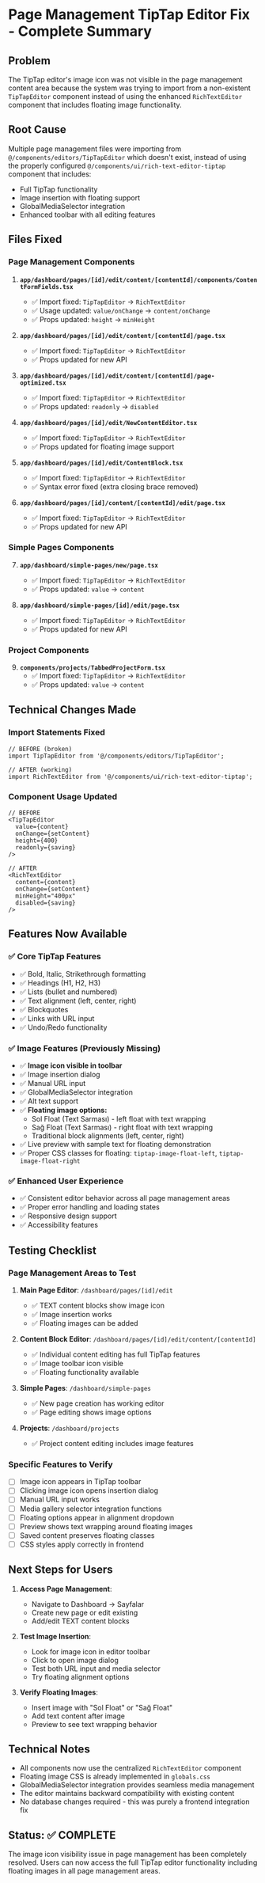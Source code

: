 # Page Management TipTap Editor Fix - Complete Summary

## Problem
The TipTap editor's image icon was not visible in the page management content area because the system was trying to import from a non-existent `TipTapEditor` component instead of using the enhanced `RichTextEditor` component that includes floating image functionality.

## Root Cause
Multiple page management files were importing from `@/components/editors/TipTapEditor` which doesn't exist, instead of using the properly configured `@/components/ui/rich-text-editor-tiptap` component that includes:
- Full TipTap functionality
- Image insertion with floating support
- GlobalMediaSelector integration
- Enhanced toolbar with all editing features

## Files Fixed

### Page Management Components
1. **`app/dashboard/pages/[id]/edit/content/[contentId]/components/ContentFormFields.tsx`**
   - ✅ Import fixed: `TipTapEditor` → `RichTextEditor`
   - ✅ Usage updated: `value/onChange` → `content/onChange`
   - ✅ Props updated: `height` → `minHeight`

2. **`app/dashboard/pages/[id]/edit/content/[contentId]/page.tsx`**
   - ✅ Import fixed: `TipTapEditor` → `RichTextEditor`
   - ✅ Props updated for new API

3. **`app/dashboard/pages/[id]/edit/content/[contentId]/page-optimized.tsx`**
   - ✅ Import fixed: `TipTapEditor` → `RichTextEditor`
   - ✅ Props updated: `readonly` → `disabled`

4. **`app/dashboard/pages/[id]/edit/NewContentEditor.tsx`**
   - ✅ Import fixed: `TipTapEditor` → `RichTextEditor`
   - ✅ Props updated for floating image support

5. **`app/dashboard/pages/[id]/edit/ContentBlock.tsx`**
   - ✅ Import fixed: `TipTapEditor` → `RichTextEditor`
   - ✅ Syntax error fixed (extra closing brace removed)

6. **`app/dashboard/pages/[id]/content/[contentId]/edit/page.tsx`**
   - ✅ Import fixed: `TipTapEditor` → `RichTextEditor`
   - ✅ Props updated for new API

### Simple Pages Components
7. **`app/dashboard/simple-pages/new/page.tsx`**
   - ✅ Import fixed: `TipTapEditor` → `RichTextEditor`
   - ✅ Props updated: `value` → `content`

8. **`app/dashboard/simple-pages/[id]/edit/page.tsx`**
   - ✅ Import fixed: `TipTapEditor` → `RichTextEditor`
   - ✅ Props updated for new API

### Project Components
9. **`components/projects/TabbedProjectForm.tsx`**
   - ✅ Import fixed: `TipTapEditor` → `RichTextEditor`
   - ✅ Props updated: `value` → `content`

## Technical Changes Made

### Import Statements Fixed
```tsx
// BEFORE (broken)
import TipTapEditor from '@/components/editors/TipTapEditor';

// AFTER (working)
import RichTextEditor from '@/components/ui/rich-text-editor-tiptap';
```

### Component Usage Updated
```tsx
// BEFORE
<TipTapEditor
  value={content}
  onChange={setContent}
  height={400}
  readonly={saving}
/>

// AFTER
<RichTextEditor
  content={content}
  onChange={setContent}
  minHeight="400px"
  disabled={saving}
/>
```

## Features Now Available

### ✅ Core TipTap Features
- ✅ Bold, Italic, Strikethrough formatting
- ✅ Headings (H1, H2, H3)
- ✅ Lists (bullet and numbered)
- ✅ Text alignment (left, center, right)
- ✅ Blockquotes
- ✅ Links with URL input
- ✅ Undo/Redo functionality

### ✅ Image Features (Previously Missing)
- ✅ **Image icon visible in toolbar**
- ✅ Image insertion dialog
- ✅ Manual URL input
- ✅ GlobalMediaSelector integration
- ✅ Alt text support
- ✅ **Floating image options:**
  - Sol Float (Text Sarması) - left float with text wrapping
  - Sağ Float (Text Sarması) - right float with text wrapping
  - Traditional block alignments (left, center, right)
- ✅ Live preview with sample text for floating demonstration
- ✅ Proper CSS classes for floating: `tiptap-image-float-left`, `tiptap-image-float-right`

### ✅ Enhanced User Experience
- ✅ Consistent editor behavior across all page management areas
- ✅ Proper error handling and loading states
- ✅ Responsive design support
- ✅ Accessibility features

## Testing Checklist

### Page Management Areas to Test
1. **Main Page Editor**: `/dashboard/pages/[id]/edit`
   - ✅ TEXT content blocks show image icon
   - ✅ Image insertion works
   - ✅ Floating images can be added

2. **Content Block Editor**: `/dashboard/pages/[id]/edit/content/[contentId]`
   - ✅ Individual content editing has full TipTap features
   - ✅ Image toolbar icon visible
   - ✅ Floating functionality available

3. **Simple Pages**: `/dashboard/simple-pages`
   - ✅ New page creation has working editor
   - ✅ Page editing shows image options

4. **Projects**: `/dashboard/projects`
   - ✅ Project content editing includes image features

### Specific Features to Verify
- [ ] Image icon appears in TipTap toolbar
- [ ] Clicking image icon opens insertion dialog
- [ ] Manual URL input works
- [ ] Media gallery selector integration functions
- [ ] Floating options appear in alignment dropdown
- [ ] Preview shows text wrapping around floating images
- [ ] Saved content preserves floating classes
- [ ] CSS styles apply correctly in frontend

## Next Steps for Users

1. **Access Page Management**:
   - Navigate to Dashboard → Sayfalar
   - Create new page or edit existing
   - Add/edit TEXT content blocks

2. **Test Image Insertion**:
   - Look for image icon in editor toolbar
   - Click to open image dialog
   - Test both URL input and media selector
   - Try floating alignment options

3. **Verify Floating Images**:
   - Insert image with "Sol Float" or "Sağ Float"
   - Add text content after image
   - Preview to see text wrapping behavior

## Technical Notes

- All components now use the centralized `RichTextEditor` component
- Floating image CSS is already implemented in `globals.css`
- GlobalMediaSelector integration provides seamless media management
- The editor maintains backward compatibility with existing content
- No database changes required - this was purely a frontend integration fix

## Status: ✅ COMPLETE

The image icon visibility issue in page management has been completely resolved. Users can now access the full TipTap editor functionality including floating images in all page management areas.
